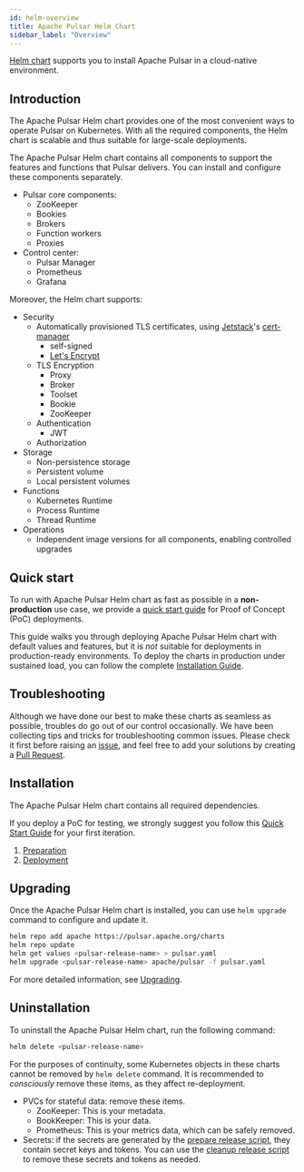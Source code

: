 ```yaml
---
id: helm-overview
title: Apache Pulsar Helm Chart
sidebar_label: "Overview"
---
```


[Helm chart](https://github.com/apache/pulsar-helm-chart) supports you to install Apache Pulsar in a cloud-native environment.

## Introduction

The Apache Pulsar Helm chart provides one of the most convenient ways to operate Pulsar on Kubernetes. With all the required components, the Helm chart is scalable and thus suitable for large-scale deployments.

The Apache Pulsar Helm chart contains all components to support the features and functions that Pulsar delivers. You can install and configure these components separately.

- Pulsar core components:
  - ZooKeeper
  - Bookies
  - Brokers
  - Function workers
  - Proxies
- Control center:
  - Pulsar Manager
  - Prometheus
  - Grafana

Moreover, the Helm chart supports:

- Security
  - Automatically provisioned TLS certificates, using [Jetstack](https://www.jetstack.io/)'s [cert-manager](https://cert-manager.io/docs/)
      - self-signed
      - [Let's Encrypt](https://letsencrypt.org/)
  - TLS Encryption
      - Proxy
      - Broker
      - Toolset
      - Bookie
      - ZooKeeper
  - Authentication
      - JWT
  - Authorization
- Storage
  - Non-persistence storage
  - Persistent volume
  - Local persistent volumes
- Functions
  - Kubernetes Runtime
  - Process Runtime
  - Thread Runtime
- Operations
  - Independent image versions for all components, enabling controlled upgrades

## Quick start

To run with Apache Pulsar Helm chart as fast as possible in a **non-production** use case, we provide a [quick start guide](getting-started-helm.md) for Proof of Concept (PoC) deployments.

This guide walks you through deploying Apache Pulsar Helm chart with default values and features, but it is *not* suitable for deployments in production-ready environments. To deploy the charts in production under sustained load, you can follow the complete [Installation Guide](helm-install.md).

## Troubleshooting

Although we have done our best to make these charts as seamless as possible, troubles do go out of our control occasionally. We have been collecting tips and tricks for troubleshooting common issues. Please check it first before raising an [issue](https://github.com/apache/pulsar/issues/new/choose), and feel free to add your solutions by creating a [Pull Request](https://github.com/apache/pulsar/compare).

## Installation

The Apache Pulsar Helm chart contains all required dependencies.

If you deploy a PoC for testing, we strongly suggest you follow this [Quick Start Guide](getting-started-helm.md) for your first iteration.

1. [Preparation](helm-prepare.md)
2. [Deployment](helm-deploy.md)

## Upgrading

Once the Apache Pulsar Helm chart is installed, you can use `helm upgrade` command to configure and update it.

```bash
helm repo add apache https://pulsar.apache.org/charts
helm repo update
helm get values <pulsar-release-name> > pulsar.yaml
helm upgrade <pulsar-release-name> apache/pulsar -f pulsar.yaml
```

For more detailed information, see [Upgrading](helm-upgrade.md).

## Uninstallation

To uninstall the Apache Pulsar Helm chart, run the following command:

```bash
helm delete <pulsar-release-name>
```

For the purposes of continuity, some Kubernetes objects in these charts cannot be removed by `helm delete` command. It is recommended to *consciously* remove these items, as they affect re-deployment.

* PVCs for stateful data: remove these items.
  - ZooKeeper: This is your metadata.
  - BookKeeper: This is your data.
  - Prometheus: This is your metrics data, which can be safely removed.
* Secrets: if the secrets are generated by the [prepare release script](https://github.com/apache/pulsar-helm-chart/blob/master/scripts/pulsar/prepare_helm_release.sh), they contain secret keys and tokens. You can use the [cleanup release script](https://github.com/apache/pulsar-helm-chart/blob/master/scripts/pulsar/cleanup_helm_release.sh) to remove these secrets and tokens as needed.
